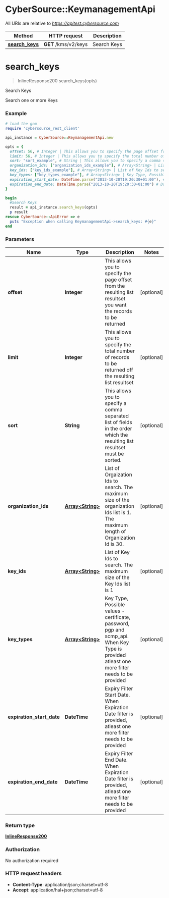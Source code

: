 # CyberSource::KeymanagementApi

All URIs are relative to *https://apitest.cybersource.com*

Method | HTTP request | Description
------------- | ------------- | -------------
[**search_keys**](KeymanagementApi.md#search_keys) | **GET** /kms/v2/keys | Search Keys


# **search_keys**
> InlineResponse200 search_keys(opts)

Search Keys

Search one or more Keys

### Example
```ruby
# load the gem
require 'cybersource_rest_client'

api_instance = CyberSource::KeymanagementApi.new

opts = { 
  offset: 56, # Integer | This allows you to specify the page offset from the resulting list resultset you want the records to be returned
  limit: 56, # Integer | This allows you to specify the total number of records to be returned off the resulting list resultset
  sort: "sort_example", # String | This allows you to specify a comma separated list of fields in the order which the resulting list resultset must be sorted.
  organization_ids: ["organization_ids_example"], # Array<String> | List of Orgaization Ids to search. The maximum size of the organization Ids list is 1. The maximum length of Organization Id is 30.
  key_ids: ["key_ids_example"], # Array<String> | List of Key Ids to search. The maximum size of the Key Ids list is 1
  key_types: ["key_types_example"], # Array<String> | Key Type, Possible values -  certificate, password, pgp and scmp_api. When Key Type is provided atleast one more filter needs to be provided
  expiration_start_date: DateTime.parse("2013-10-20T19:20:30+01:00"), # DateTime | Expiry Filter Start Date. When Expiration Date filter is provided, atleast one more filter needs to be provided
  expiration_end_date: DateTime.parse("2013-10-20T19:20:30+01:00") # DateTime | Expiry Filter End Date. When Expiration Date filter is provided, atleast one more filter needs to be provided
}

begin
  #Search Keys
  result = api_instance.search_keys(opts)
  p result
rescue CyberSource::ApiError => e
  puts "Exception when calling KeymanagementApi->search_keys: #{e}"
end
```

### Parameters

Name | Type | Description  | Notes
------------- | ------------- | ------------- | -------------
 **offset** | **Integer**| This allows you to specify the page offset from the resulting list resultset you want the records to be returned | [optional] 
 **limit** | **Integer**| This allows you to specify the total number of records to be returned off the resulting list resultset | [optional] 
 **sort** | **String**| This allows you to specify a comma separated list of fields in the order which the resulting list resultset must be sorted. | [optional] 
 **organization_ids** | [**Array&lt;String&gt;**](String.md)| List of Orgaization Ids to search. The maximum size of the organization Ids list is 1. The maximum length of Organization Id is 30. | [optional] 
 **key_ids** | [**Array&lt;String&gt;**](String.md)| List of Key Ids to search. The maximum size of the Key Ids list is 1 | [optional] 
 **key_types** | [**Array&lt;String&gt;**](String.md)| Key Type, Possible values -  certificate, password, pgp and scmp_api. When Key Type is provided atleast one more filter needs to be provided | [optional] 
 **expiration_start_date** | **DateTime**| Expiry Filter Start Date. When Expiration Date filter is provided, atleast one more filter needs to be provided | [optional] 
 **expiration_end_date** | **DateTime**| Expiry Filter End Date. When Expiration Date filter is provided, atleast one more filter needs to be provided | [optional] 

### Return type

[**InlineResponse200**](InlineResponse200.md)

### Authorization

No authorization required

### HTTP request headers

 - **Content-Type**: application/json;charset=utf-8
 - **Accept**: application/hal+json;charset=utf-8



